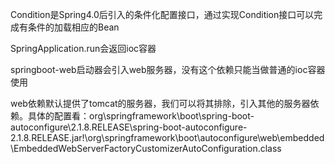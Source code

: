 Condition是Spring4.0后引入的条件化配置接口，通过实现Condition接口可以完成有条件的加载相应的Bean

SpringApplication.run会返回ioc容器

springboot-web启动器会引入web服务器，没有这个依赖只能当做普通的ioc容器使用

web依赖默认提供了tomcat的服务器，我们可以将其排除，引入其他的服务器依赖。具体的配置看：org\springframework\boot\spring-boot-autoconfigure\2.1.8.RELEASE\spring-boot-autoconfigure-2.1.8.RELEASE.jar!\org\springframework\boot\autoconfigure\web\embedded\EmbeddedWebServerFactoryCustomizerAutoConfiguration.class
